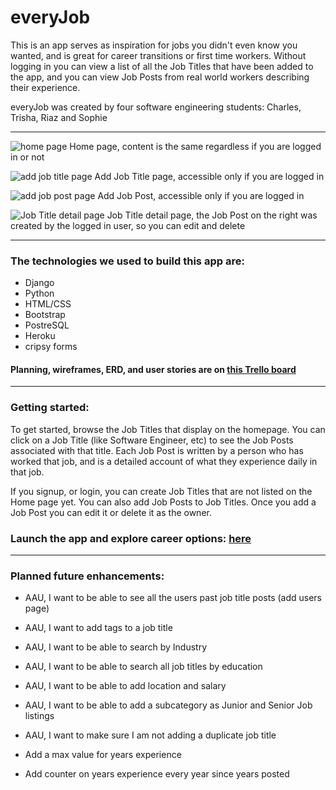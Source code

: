 # everyJob

This is an app serves as inspiration for jobs you didn't even know you wanted, and is great for career transitions or first time workers. Without logging in you can view a list of all the Job Titles that have been added to the app, and you can view Job Posts from real world workers describing their experience.

everyJob was created by four software engineering students: Charles, Trisha, Riaz and Sophie

___

![home page](https://i.imgur.com/9AkxA4C.png)
Home page, content is the same regardless if you are logged in or not

![add job title page](https://i.imgur.com/iGtekWm.png)
Add Job Title page, accessible only if you are logged in

![add job post page](https://i.imgur.com/kowlV9s.png)
Add Job Post, accessible only if you are logged in

![Job Title detail page](https://i.imgur.com/7x55Mr4.png)
Job Title detail page, the Job Post on the right was created by the logged in user, so you can edit and delete

___

### The technologies we used to build this app are:
- Django
- Python
- HTML/CSS
- Bootstrap
- PostreSQL
- Heroku
- cripsy forms

#### Planning, wireframes, ERD, and user stories are on [this Trello board](https://trello.com/b/X4EKGiAM/jobs)
---
### Getting started:

To get started, browse the Job Titles that display on the homepage. You can click on a Job Title (like Software Engineer, etc) to see the Job Posts associated with that title. Each Job Post is written by a person who has worked that job, and is a detailed account of what they experience daily in that job.

If you signup, or login, you can create Job Titles that are not listed on the Home page yet. You can also add Job Posts to Job Titles. Once you add a Job Post you can edit it or delete it as the owner.

### Launch the app and explore career options: [here]()

___

### Planned future enhancements:
- AAU, I want to be able to see all the users past job title posts (add users page)

- AAU, I want to add tags to a job title

- AAU, I want to be able to search by Industry

- AAU, I want to be able to search all job titles by education

- AAU, I want to be able to add location and salary

- AAU, I want to be able to add a subcategory as Junior and Senior Job listings

- AAU, I want to make sure I am not adding a duplicate job title

- Add a max value for years experience

- Add counter on years experience every year since years posted
